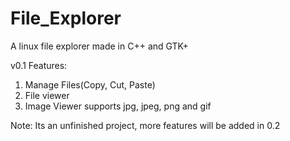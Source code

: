 # File_Explorer
A linux file explorer made in C++ and GTK+

v0.1 Features:
1. Manage Files(Copy, Cut, Paste)
2. File viewer
3. Image Viewer supports jpg, jpeg, png and gif

Note: Its an unfinished project, more features will be added in 0.2
